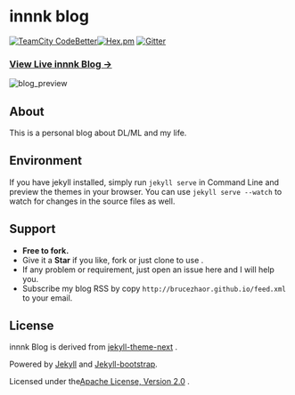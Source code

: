 # innnk blog
[![TeamCity CodeBetter](https://img.shields.io/teamcity/codebetter/bt428.svg)](https://github.com/innnk/innnk.github.io)[![Hex.pm](https://img.shields.io/hexpm/l/plug.svg)](https://github.com/innnk/innnk.github.io/blob/master/LICENSE) [![Gitter](https://badges.gitter.im/Join%20Chat.svg)](https://gitter.im/innnk/myblog)

### [View Live innnk Blog &rarr;](https://yink.xyz)
![blog_preview](https://blog-img-1257227635.cos.ap-beijing.myqcloud.com/blog_preview.png)
## About

This is a  personal blog about DL/ML and my life.

## Environment

If you have jekyll installed, simply run `jekyll serve` in Command Line
and preview the themes in your browser. You can use `jekyll serve --watch` to watch for changes in the source files as well.

## Support

- **Free to fork.**
- Give it a **Star** if you like, fork or just clone to use .
- If any problem or requirement, just open an issue here and I will help you.
- Subscribe my blog RSS by copy `http://brucezhaor.github.io/feed.xml` to your email. 

## License

innnk Blog is derived from [jekyll-theme-next](https://github.com/Simpleyyt/jekyll-theme-next) .

Powered by [Jekyll](https://github.com/mojombo/jekyll) and [Jekyll-bootstrap](http://jekyllbootstrap.com/). 

Licensed under the[Apache License, Version 2.0](https://github.com/innnk/innnk.github.io/blob/master/LICENSE) .
